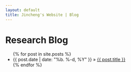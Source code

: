 ```yaml
---
layout: default
title: Jincheng's Website | Blog
---
```


# Research Blog

<div class="post">
<ul class="posts">
{% for post in site.posts %}
	<li><span>{{ post.date | date: "%b. %-d, %Y" }}</span> » <a href="{{ post.url }}" title="{{ post.title }}">{{ post.title }}</a></li>
{% endfor %}
</ul>
</div>

